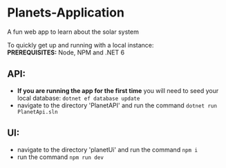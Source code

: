 # Planets-Application
A fun web app to learn about the solar system

To quickly get up and running with a local instance:  
<strong>PREREQUISITES:</strong> Node, NPM and .NET 6

## API: 
- <strong>If you are running the app for the first time</strong> you will need to seed your local database: ``dotnet ef database update``  
- navigate to the directory 'PlanetAPI' and run the command ``dotnet run PlanetApi.sln``

## UI: 
- navigate to the directory 'planetUi' and run the command ``npm i``
- run the command ``npm run dev``
